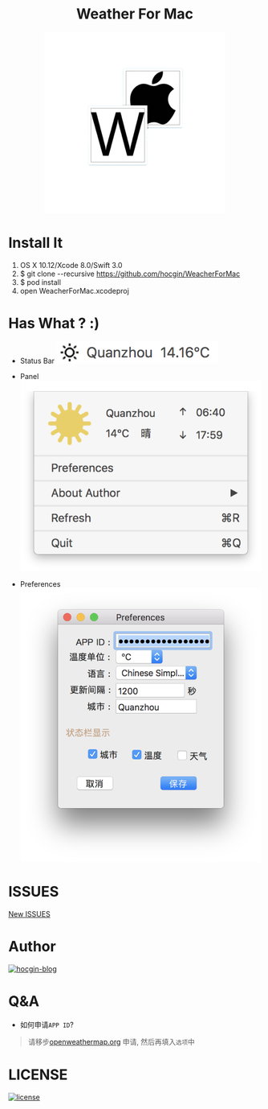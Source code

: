 <h1 align="center">Weather For Mac</h1>
<p align="center"><img src="screenshots/weather-macOS.png"/></p>

# Install It
1. OS X 10.12/Xcode 8.0/Swift 3.0
2. $ git clone --recursive https://github.com/hocgin/WeacherForMac
3. $ pod install
4. open WeacherForMac.xcodeproj

# Has What ? :)
- Status Bar
![image](screenshots/2.png)

- Panel
![image](screenshots/1.png)

- Preferences
![image](screenshots/3.png)

# ISSUES
[New ISSUES](https://github.com/hocgin/WeatherForMac/issues/new)

# Author
[![hocgin-blog](https://img.shields.io/badge/hocgin-blog-blue.svg)](http://hocg.in)


# Q&A
- 如何申请`APP ID`?
> 请移步[openweathermap.org](https://home.openweathermap.org/api_keys) 申请, 然后再填入`选项`中

# LICENSE
[![license](https://img.shields.io/github/license/mashape/apistatus.svg?style=flat-square)](/LICENSE)
